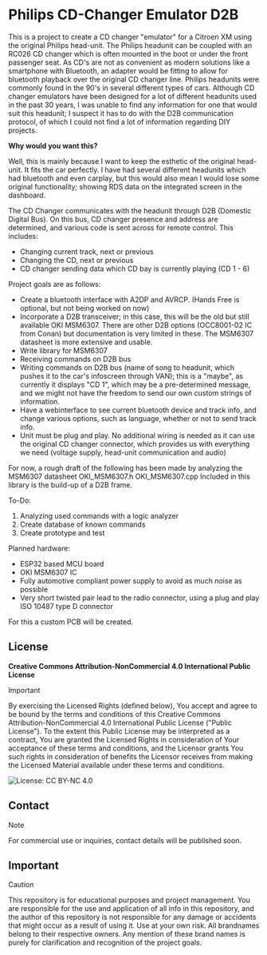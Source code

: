 # Philips CD-Changer Emulator D2B

This is a project to create a CD changer "emulator" for a Citroen XM using the original Philips head-unit.
The Philips headunit can be coupled with an RC026 CD changer which is often mounted in the boot or under the front passenger seat.
As CD's are not as convenient as modern solutions like a smartphone with Bluetooth, an adapter would be fitting to allow for bluetooth playback over the original CD changer line.
Philips headunits were commonly found in the 90's in several different types of cars. Although CD changer emulators have been designed for a lot of different headunits used in the past 30 years, I was unable to find any information for one that would suit this headunit; I suspect it has to do with the D2B communication protocol, of which I could not find a lot of information regarding DIY projects.

**Why would you want this?**

Well, this is mainly because I want to keep the esthetic of the original head-unit. It fits the car perfectly. I have had several different headunits which had bluetooth and even carplay, but this would also mean I would lose some original functionality; showing RDS data on the integrated screen in the dashboard.

The CD Changer communicates with the headunit through D2B (Domestic Digital Bus). On this bus, CD changer presence and address are determined, and various code is sent across for remote control. This includes:
- Changing current track, next or previous
- Changing the CD, next or previous
- CD changer sending data which CD bay is currently playing (CD 1 - 6)

Project goals are as follows:
- Create a bluetooth interface with A2DP and AVRCP. (Hands Free is optional, but not being worked on now)
- Incorporate a D2B transceiver; in this case, this will be the old but still available OKI MSM6307. There are other D2B options (OCC8001-02 IC from Conan) but documentation is very limited in these. The MSM6307 datasheet is more extensive and usable. 
- Write library for MSM6307
- Receiving commands on D2B bus
- Writing commands on D2B bus (name of song to headunit, which pushes it to the car's infoscreen through VAN); this is a "maybe", as currently it displays "CD 1", which may be a pre-determined message, and we might not have the freedom to send our own custom strings of information.
- Have a webinterface to see current bluetooth device and track info, and change various options, such as language, whether or not to send track info.
- Unit must be plug and play. No additional wiring is needed as it can use the original CD changer connector, which provides us with everything we need (voltage supply, head-unit communication and audio)

For now, a rough draft of the following has been made by analyzing the MSM6307 datasheet
OKI_MSM6307.h
OKI_MSM6307.cpp
Included in this library is the build-up of a D2B frame. 

To-Do:
1. Analyzing used commands with a logic analyzer
2. Create database of known commands
3. Create prototype and test

Planned hardware:
- ESP32 based MCU board
- OKI MSM6307 IC
- Fully automotive compliant power supply to avoid as much noise as possible
- Very short twisted pair lead to the radio connector, using a plug and play ISO 10487 type D connector

For this a custom PCB will be created. 


## License

**Creative Commons Attribution-NonCommercial 4.0 International Public License**

> [!IMPORTANT]
> By exercising the Licensed Rights (defined below), You accept and agree to be bound by the terms and conditions of this Creative Commons Attribution-NonCommercial 4.0 International Public License ("Public License"). To the extent this Public License may be interpreted as a contract, You are granted the Licensed Rights in consideration of Your acceptance of these terms and conditions, and the Licensor grants You such rights in consideration of benefits the Licensor receives from making the Licensed Material available under these terms and conditions.

![License: CC BY-NC 4.0](https://img.shields.io/badge/License-CC%20BY--NC%204.0-lightgrey.svg)


## Contact
> [!NOTE]
> For commercial use or inquiries, contact details will be published soon.

## Important
> [!CAUTION]
> This repository is for educational purposes and project management. You are responsible for the use and application of all info in this repository, and the author of this repository is not responsible for any damage or accidents that might occur as a result of using it. Use at your own risk. All brandnames belong to their respective owners. Any mention of these brand names is purely for clarification and recognition of the project goals. 


